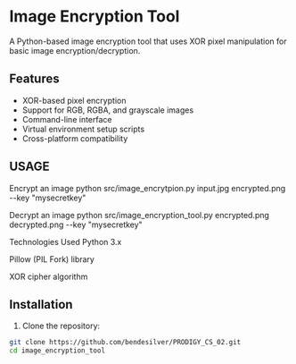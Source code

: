 # Image Encryption Tool

A Python-based image encryption tool that uses XOR pixel manipulation for basic image encryption/decryption.

## Features
- XOR-based pixel encryption
- Support for RGB, RGBA, and grayscale images
- Command-line interface
- Virtual environment setup scripts
- Cross-platform compatibility

## USAGE

 Encrypt an image
python src/image_encrytpion.py input.jpg encrypted.png --key "mysecretkey"

 Decrypt an image
python src/image_encryption_tool.py encrypted.png decrypted.png --key "mysecretkey"


Technologies Used
Python 3.x

Pillow (PIL Fork) library

XOR cipher algorithm


## Installation

1. Clone the repository:
```bash
git clone https://github.com/bendesilver/PRODIGY_CS_02.git
cd image_encryption_tool


